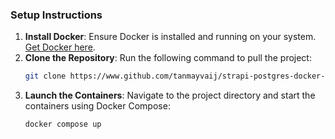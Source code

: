 ### Setup Instructions

1. **Install Docker**: Ensure Docker is installed and running on your system. [Get Docker here](https://www.docker.com/products/docker-desktop/).
2. **Clone the Repository**: Run the following command to pull the project:  
   ```bash
   git clone https://www.github.com/tanmayvaij/strapi-postgres-docker-v3.git
   ```
3. **Launch the Containers**: Navigate to the project directory and start the containers using Docker Compose:  
   ```bash
   docker compose up
   ```
